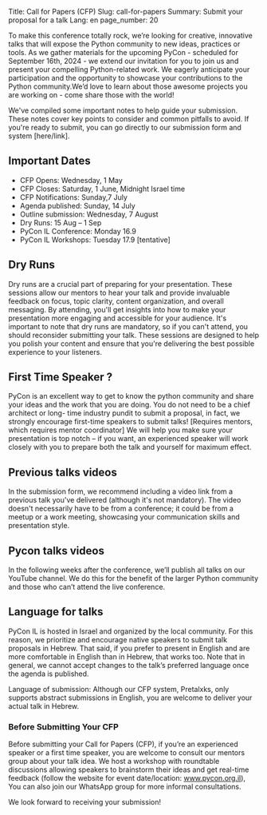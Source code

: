 Title: Call for Papers (CFP)
Slug: call-for-papers
Summary: Submit your proposal for a talk
Lang: en
page_number: 20

To make this conference totally rock, we’re looking for creative, innovative talks that will expose the Python community to new ideas, practices or tools. As we gather materials for the upcoming PyCon - scheduled for September 16th, 2024 - we extend our invitation for you to join us and present your compelling Python-related work. We eagerly anticipate your participation and the opportunity to showcase your contributions to the Python community.We’d love to learn about those awesome projects you are working on - come share those with the world!

We've compiled some important notes to help guide your submission. These notes cover key points to consider and common pitfalls to avoid. If you're ready to submit, you can go directly to our submission form and system [here/link].


## Important Dates
* CFP Opens: Wednesday, 1 May
* CFP Closes: Saturday, 1 June, Midnight Israel time
* CFP Notifications: Sunday,7 July
* Agenda published: Sunday, 14 July
* Outline submission: Wednesday, 7 August
* Dry Runs: 15 Aug – 1 Sep
* PyCon IL Conference: Monday 16.9
* PyCon IL Workshops: Tuesday 17.9 [tentative]


## Dry Runs
Dry runs are a crucial part of preparing for your presentation. These sessions allow our mentors to hear your talk and provide invaluable feedback on focus, topic clarity, content organization, and overall messaging. By attending, you'll get insights into how to make your presentation more engaging and accessible for your audience. It's important to note that dry runs are mandatory, so if you can't attend, you should reconsider submitting your talk. These sessions are designed to help you polish your content and ensure that you're delivering the best possible experience to your listeners.

## First Time Speaker ?
PyCon is an excellent way to get to know the python community and share your ideas and the work that you are doing. You do not need to be a chief architect or long- time industry pundit to submit a proposal, in fact, we strongly encourage first-time speakers to submit talks! [Requires mentors, which requires mentor coordinator] We will help you make sure your presentation is top notch – if you want, an experienced speaker will work closely with you to prepare both the talk and yourself for maximum effect.


## Previous talks videos
In the submission form, we recommend including a video link from a previous talk you've delivered (although it's not mandatory). The video doesn't necessarily have to be from a conference; it could be from a meetup or a work meeting, showcasing your communication skills and presentation style.

## Pycon talks videos

In the following weeks after the conference, we’ll publish all talks on our YouTube channel. We do this for the benefit of the larger Python community and those who can’t attend the live conference.

## Language for talks
PyCon IL is hosted in Israel and organized by the local community. For this reason, we prioritize and encourage native speakers to submit talk proposals in Hebrew. That said, if you prefer to present in English and are more comfortable in English than in Hebrew, that works too. Note that in general, we cannot accept changes to the talk’s preferred language once the agenda is published.

Language of submission: Although our CFP system, Pretalxks, only supports abstract submissions in English, you are welcome to deliver your actual talk in Hebrew.

### Before Submitting Your CFP
Before submitting your Call for Papers (CFP), if you’re an experienced speaker or a first time speaker, you are welcome to consult our mentors group about your talk idea. We host a workshop with roundtable discussions allowing speakers to brainstorm their ideas and get real-time feedback (follow the website for event date/location: www.pycon.org.il), You can also join our WhatsApp group for more informal consultations.


We look forward to receiving your submission!

